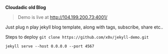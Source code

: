 **Cloudadic old Blog**
> Demo is live at http://104.199.200.73:4001/

Just plug n play jekyll blog template, along with tags, subscribe, share etc..

Steps to deploy
`git clone https://github.com/x0v/jekyll-demo.git`

`jekyll serve --host 0.0.0.0 --port 4567`


